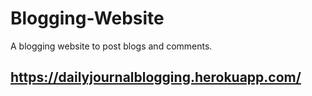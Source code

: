 # Blogging-Website
A blogging website to post blogs and comments.

## https://dailyjournalblogging.herokuapp.com/
